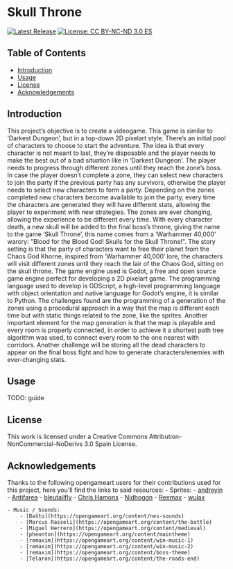 # Skull Throne
[![Latest Release](https://img.shields.io/github/v/release/vperezvil/skull-throne)](https://github.com/vperezvil/skull-throne/releases/latest)
[![License: CC BY-NC-ND 3.0 ES](https://licensebuttons.net/l/by-nc-nd/3.0/80x15.png)](https://creativecommons.org/licenses/by-nc-nd/3.0/es/)
## Table of Contents
- [Introduction](#introduction)
- [Usage](#usage)
- [License](#license)
- [Acknowledgements](#acknowledgements)
	
## Introduction

This project’s objective is to create a videogame. This game is similar to ‘Darkest Dungeon’, but in a top-down 2D pixelart style. There’s an initial pool of characters to choose to start the adventure. The idea is that every character is not meant to last, they’re disposable and the player needs to make the best out of a bad situation like in ‘Darkest Dungeon’. The player needs to progress through different zones until they reach the zone’s boss. In case the player doesn’t complete a zone, they can select new characters to join the party if the previous party has any survivors, otherwise the player needs to select new characters to form a party. Depending on the zones completed new characters become available to join the party, every time the characters are generated they will have different stats, allowing the player to experiment with new strategies. The zones are ever changing, allowing the experience to be different every time.
With every character death, a new skull will be added to the final boss’s throne, giving the name to the game ‘Skull Throne’, this name comes from a ‘Warhammer 40,000’ warcry: "Blood for the Blood God! Skulls for the Skull Throne!".
The story setting is that the party of characters want to free their planet from the Chaos God Khorne, inspired from ‘Warhammer 40,000’ lore, the characters will visit different zones until they reach the lair of the Chaos God, sitting on the skull throne.
The game engine used is Godot, a free and open source game engine perfect for developing a 2D pixelart game. The programming language used to develop is GDScript, a high-level programming language with object orientation and native language for Godot’s engine, it is similar to Python. The challenges found are the programming of a generation of the zones using a procedural approach in a way that the map is different each time but with static things related to the zone, like the sprites. Another important element for the map generation is that the map is playable and every room is properly connected, in order to achieve it a shortest path tree algorithm was used, to connect every room to the one nearest with corridors. Another challenge will be storing all the dead characters to appear on the final boss fight and how to generate characters/enemies with ever-changing stats.

## Usage

TODO: guide

## License

This work is licensed under a Creative Commons Attribution-NonCommercial-NoDerivs 3.0 Spain License.

## Acknowledgements

Thanks to the following opengameart users for their contributions used for this project, here you'll find the links to said resources:
	- Sprites:
		- [andreyin](https://opengameart.org/content/hand-cursor)
		- [Antifarea](https://opengameart.org/content/antifareas-rpg-sprite-set-1-enlarged-w-transparent-background)
		- [bleutailfly](https://opengameart.org/content/wizards )
		- [Chris Hamons](http://opengameart.org/content/dungeon-crawl-32x32-tiles)
		- [Nidhoggn](https://opengameart.org/content/backgrounds-3)
		- [Reemax](https://opengameart.org/content/lpc-rat-cat-and-dog)
		- [wulax](https://opengameart.org/content/lpc-medieval-fantasy-character-sprites)

	- Music / Sounds:
		- [Baŝto](https://opengameart.org/content/nes-sounds)
		- [Marcus Rasseli](https://opengameart.org/content/the-battle)
		- [Miguel Herrero](https://opengameart.org/content/medieval)
		- [pheonton](https://opengameart.org/content/maintheme)
		- [remaxim](https://opengameart.org/content/win-music-1)
		- [remaxim](https://opengameart.org/content/win-music-2)
		- [remaxim](https://opengameart.org/content/boss-theme) 
		- [Telaron](https://opengameart.org/content/the-roads-end)
